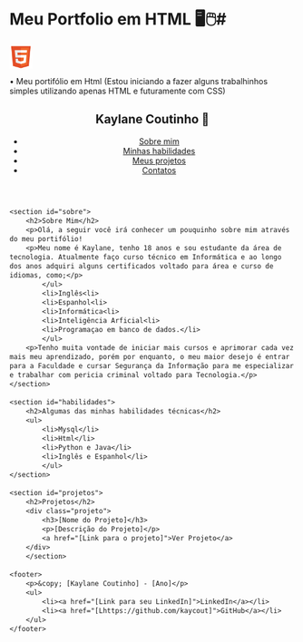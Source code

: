 # Meu Portfolio em HTML  🖥🖱#
<img align="center" alt="kaycout-HTML" eight="30" width="40" src="https://raw.githubusercontent.com/devicons/devicon/master/icons/html5/html5-original.svg">

• Meu portifólio em Html (Estou iniciando a fazer alguns trabalhinhos simples utilizando apenas HTML e futuramente com CSS)

<!DOCTYPE html>
<html>
<head>
    <link rel="stylesheet" href="style.css">
</head>
<body>
    <header>
        <h2>Kaylane Coutinho 🌙 </h2>
        <nav>
            <ul>
                <li><a href="#sobre">Sobre mim</a></li>
                <li><a href="#habilidades"> Minhas habilidades</a></li>
                <li><a href="#projetos">Meus projetos</a></li>
                <li><a href="#contato">Contatos</a></li>
            </ul>
        </nav>
    </header>

    <section id="sobre">
        <h2>Sobre Mim</h2>
        <p>Olá, a seguir você irá conhecer um pouquinho sobre mim através do meu portifólio!
		<p>Meu nome é Kaylane, tenho 18 anos e sou estudante da área de tecnologia. Atualmente faço curso técnico em Informática e ao longo dos anos adquiri alguns certificados voltado para área e curso de idiomas, como;</p>
			</ul>
			<li>Inglês<li>
			<li>Espanhol<li>
			<li>Informática<li>
			<li>Inteligência Arficial<li>
			<li>Programaçao em banco de dados.</li>
			</ul>
		<p>Tenho muita vontade de iniciar mais cursos e aprimorar cada vez mais meu aprendizado, porém por enquanto, o meu maior desejo é entrar para a Faculdade e cursar Segurança da Informação para me especializar e trabalhar com pericia criminal voltado para Tecnologia.</p>
    </section>

    <section id="habilidades">
        <h2>Algumas das minhas habilidades técnicas</h2>
        <ul>
            <li>Mysql</li>
            <li>Html</li>
            <li>Python e Java</li>
			<li>Inglês e Espanhol</li>
            </ul>
    </section>

    <section id="projetos">
        <h2>Projetos</h2>
        <div class="projeto">
            <h3>[Nome do Projeto]</h3>
            <p>[Descrição do Projeto]</p>
            <a href="[Link para o projeto]">Ver Projeto</a>
        </div>
        </section>

    <footer>
        <p>&copy; [Kaylane Coutinho] - [Ano]</p>
        <ul>
            <li><a href="[Link para seu LinkedIn]">LinkedIn</a></li>
            <li><a href="[Lhttps://github.com/kaycout]">GitHub</a></li>
        </ul>
    </footer>
</body>
</html>
